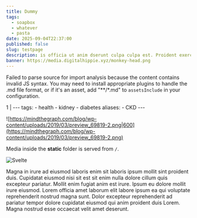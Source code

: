 ```yaml
---
title: Dummy
tags:
  - soapbox
  - whatever
  - pasta
date: 2025-09-04T22:37:00
published: false
slug: testpage
description: is officia ut anim dserunt culpa culpa est. Proident exercitation eiusmod eu labo
banner: https://media.digitalhippie.xyz/monkey-head.png
---
```


Failed to parse source for import analysis because the content contains invalid JS syntax. You may need to install appropriate plugins to handle the .md file format, or if it's an asset, add "**/*.md" to `assetsInclude` in your configuration.

1 | --- tags: - health - kidney - diabetes aliases: - CKD ---



 ![https://mindthegraph.com/blog/wp-content/uploads/2019/03/preview_69819-2.png|600](https://mindthegraph.com/blog/wp-content/uploads/2019/03/preview_69819-2.png)

 

Media inside the **static** folder is served from `/`.

  

![Svelte](favicon.png)

  

Magna in irure ad eiusmod laboris enim sit laboris ipsum mollit sint proident duis. Cupidatat eiusmod nisi sit est sit enim nulla dolore cillum quis excepteur pariatur. Mollit enim fugiat anim est irure. Ipsum eu dolore mollit irure eiusmod. Lorem officia amet laborum elit labore ipsum ea qui voluptate reprehenderit nostrud magna sunt. Dolor excepteur reprehenderit ad pariatur tempor dolore cupidatat eiusmod qui anim proident duis Lorem. Magna nostrud esse occaecat velit amet deserunt.